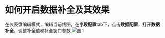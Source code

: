 # 如何开启数据补全及其效果

在仪表盘编辑模式，编辑当前线图，在**字段配置**tab下，点击**数据配置**，打开**数据补全**，调整补全值和补全窗口参数
![图 1](/img/src/visulization/lineChart/completionData/completionData1.png) 